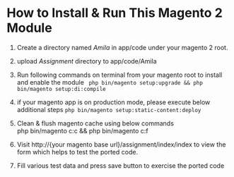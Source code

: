 # How to Install & Run This Magento 2 Module

1.  Create a directory named _Amila_ in app/code under your magento 2 root. 

    
2.  upload _Assignment_ directory to app/code/Amila

    
3.  Run following commands on terminal from your magento root to install and enable the module
      ` php bin/magento setup:upgrade && php bin/magento setup:di:compile`  
    
    
4. if your magento app is on  production mode,  please execute below additional steps
   `php bin/magento setup:static-content:deploy`
   

5. Clean & flush magento cache using below commands    
   php bin/magento c:c && php bin/magento c:f
   

6. Visit http://{your magento base url}/assignment/index/index to view the form which helps to test the ported code.


7. Fill various test data and press save button to exercise the ported code 

    
